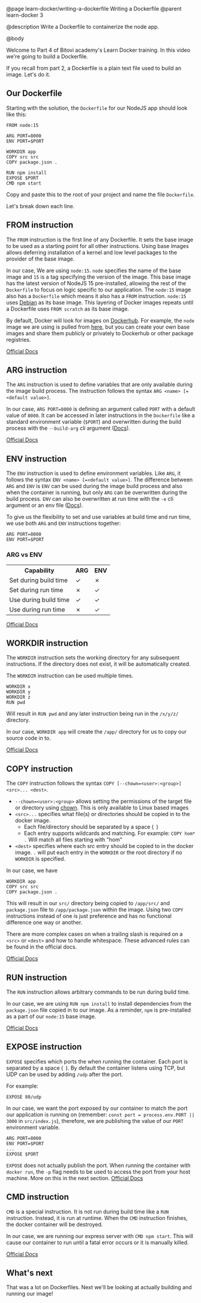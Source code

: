 @page learn-docker/writing-a-dockerfile Writing a Dockerfile
@parent learn-docker 3

@description Write a Dockerfile to containerize the node app.

@body

Welcome to Part 4 of Bitovi academy's Learn Docker training. In this video we're going to build a Dockerfile.

If you recall from part 2, a Dockerfile is a plain text file used to build an image. Let's do it.



## Our Dockerfile
Starting with the solution, the `Dockerfile` for our NodeJS app should look like this:
```
FROM node:15

ARG PORT=8000
ENV PORT=$PORT

WORKDIR app
COPY src src
COPY package.json .

RUN npm install
EXPOSE $PORT
CMD npm start
```
Copy and paste this to the root of your project and name the file `Dockerfile`.

Let's break down each line.
## FROM instruction
The `FROM` instruction is the first line of any Dockerfile. It sets the base image to be used as a starting point for all other instructions. Using base images allows deferring installation of a kernel and low level packages to the provider of the base image.

In our case, We are using `node:15`. `node` specifies the name of the base image and `15` is a tag specifying the version of the image. This base image has the latest version of NodeJS 15 pre-installed, allowing the rest of the `Dockerfile` to focus on logic specific to our application. The `node:15` image also has a `Dockerfile` which means it also has a `FROM` instruction. `node:15` uses [Debian](https://hub.docker.com/_/debian) as its base image. This layering of Docker images repeats until a Dockerfile uses `FROM scratch` as its base image.

By default, Docker will look for images  on [Dockerhub](https://hub.docker.com/). For example, the `node` image we are using is pulled from [here](https://hub.docker.com/_/node), but you can create your own base images and share them publicly or privately to Dockerhub or other package registries.

[Official Docs](https://docs.docker.com/engine/reference/builder/#from)

## ARG instruction
The `ARG` instruction is used to define variables that are only available during the image build process. The instruction follows the syntax `ARG <name> [=<default value>]`.

In our case, `ARG PORT=8000` is defining an argument called `PORT` with a default value of `8000`. It can be accessed in later instructions in the `Dockerfile` like a standard environment variable (`$PORT`) and overwritten during the build process with the `--build-arg` cli argument ([Docs](https://docs.docker.com/engine/reference/commandline/build/#set-build-time-variables---build-arg)).

[Official Docs](https://docs.docker.com/engine/reference/builder/#arg)

## ENV instruction
The `ENV` instruction is used to define environment variables. Like `ARG`, it follows the syntax `ENV <name> [=<default value>]`. The difference between `ARG` and `ENV` is `ENV` can be used during the image build process and also when the container is running, but only `ARG` can be overwritten during the build process. `ENV` can also be overwritten at run time with the `-e` cli argument or an env file ([Docs](https://docs.docker.com/engine/reference/run/#env-environment-variables)).

To give us the flexibility to set and use variables at build time and run time, we use both `ARG` and `ENV` instructions together:

```
ARG PORT=8000
ENV PORT=$PORT
```

### ARG vs ENV

<table>
   <tr>
      <th>Capability</th>
      <th>ARG</th>
      <th>ENV</th>
   </tr>
   <tr>
      <td>Set during build time</td>
      <td>&check;</td>
      <td>&cross;</td>
   </tr>
   <tr>
      <td>Set during run time</td>
      <td>&cross;</td>
      <td>&check;</td>
   </tr>
   <tr>
      <td>Use during build time</td>
      <td>&check;</td>
      <td>&check;</td>
   </tr>
   <tr>
      <td>Use during run time</td>
      <td>&cross;</td>
      <td>&check;</td>
   </tr>
   </table>
</table>

[Official Docs](https://docs.docker.com/engine/reference/builder/#env)

## WORKDIR instruction
The `WORKDIR` instruction sets the working directory for any subsequent instructions. If the directory does not exist, it will be automatically created.

The `WORKDIR` instruction can be used multiple times.
```
WORKDIR x
WORKDIR y
WORKDIR z
RUN pwd
```
Will result in `RUN pwd` and any later instruction being run in the `/x/y/z/` directory.

In our case, `WORKDIR app` will create the `/app/` directory for us to copy our source code in to.

[Official Docs](https://docs.docker.com/engine/reference/builder/#workdir)

## COPY instruction
The `COPY` instruction follows the syntax `COPY [--chown=<user>:<group>] <src>... <dest>`.
- `--chown=<user>:<group>` allows setting the permissions of the target file or directory using [chown](https://linux.die.net/man/1/chown). This is only available to Linux based images
- `<src>...` specifies what file(s) or directories should be copied in to the docker image.
    - Each file/directory should be separated by a space (` `)
    - Each entry supports wildcards and matching. For example: `COPY hom* .` Will match all files starting with "hom"
- `<dest>` specifies where each src entry should be copied to in the docker image. `.` will put each entry in the `WORKDIR` or the root directory if no `WORKDIR` is specified.

In our case, we have
```
WORKDIR app
COPY src src
COPY package.json .
```
This will result in our `src/` directory being copied to `/app/src/` and `package.json` file to `/app/package.json` within the image. Using two `COPY` instructions instead of one is just preference and has no functional difference one way or another.

There are more complex cases on when a trailing slash is required on a `<src>` or `<dest>` and how to handle whitespace. These advanced rules can be found in the official docs.

[Official Docs](https://docs.docker.com/engine/reference/builder/#copy)

## RUN instruction
The `RUN` instruction allows arbitrary commands to be run during build time.

In our case, we are using `RUN npm install` to install dependencies from the `package.json` file copied in to our image. As a reminder, `npm` is pre-installed as a part of our `node:15` base image.

[Official Docs](https://docs.docker.com/engine/reference/builder/#run)

## EXPOSE instruction
`EXPOSE` specifies which ports the when running the container. Each port is separated by a space (` `). By default the container listens using TCP, but UDP can be used by adding `/udp` after the port.

For example:
```
EXPOSE 80/udp
```

In our case, we want the port exposed by our container to match the port our application is running on (remember: `const port = process.env.PORT || 3000` in `src/index.js`), therefore, we are publishing the value of our `PORT` environment variable.
```
ARG PORT=8000
ENV PORT=$PORT
...
EXPOSE $PORT
```

`EXPOSE` does not actually publish the port. When running the container with `docker run`, the `-p` flag needs to be used to access the port from your host machine. More on this in the next section.
[Official Docs](https://docs.docker.com/engine/reference/builder/#expose)

## CMD instruction
`CMD` is a special instruction. It is not run during build time like a `RUN` instruction. Instead, it is run at runtime. When the `CMD` instruction finishes, the docker container will be destroyed.

In our case, we are running our express server with `CMD npm start`. This will cause our container to run until a fatal error occurs or it is manually killed.

[Official Docs](https://docs.docker.com/engine/reference/builder/#cmd)

## What's next
That was a lot on Dockerfiles. Next we'll be looking at actually building and running our image!